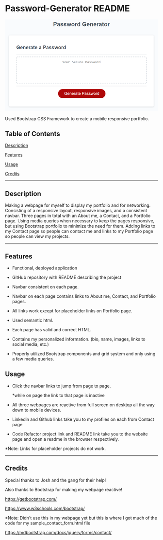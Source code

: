 # Password-Generator README

![Pete Scale Webpage](./assets/password_generator.png)

Used Bootstrap CSS Framework to create a mobile responsive portfolio.

## Table of Contents
[Description](#description)

[Features](#features)

[Usage](#usage)

[Credits](#credits)

---

## Description

Making a webpage for myself to display my portfolio and for networking. Consisting of a responsive layout, responsive images, and a consistent navbar. Three pages in total with an About me, a Contact, and a Portfolio page. Using media queries when necessary to keep the pages responsive, but using Bootstrap portfolio to minimize the need for them. Adding links to my Contact page so people can contact me and links to my Portfolio page so people can view my projects.

---

## Features

* Functional, deployed application

* GitHub repository with README describing the project

* Navbar consistent on each page.

* Navbar on each page contains links to About me, Contact, and Portfolio pages.

* All links work except for placeholder links on Portfolio page.

* Used semantic html.

* Each page has valid and correct HTML.

* Contains my personalized information. (bio, name, images, links to social media, etc.)

* Properly utilized Bootstrap components and grid system and only using a few media queries.

## Usage

* Click the navbar links to jump from page to page.

    *while on page the link to that page is inactive

* All three webpages are reactive from full screen on desktop all the way down to mobile devices.

* Linkedin and Github links take you to my profiles on each from Contact page

* Code Refactor project link and README link take you to the website page and open a readme in the browser respectively.

*Note: Links for placeholder projects do not work.

---

## Credits

Special thanks to Josh and the gang for their help!

Also thanks to Bootstrap for making my webpage reactive!

https://getbootstrap.com/

https://www.w3schools.com/bootstrap/

*Note: Didn't use this in my webpage yet but this is where I got much of the code for my sample_contact_form.html file

https://mdbootstrap.com/docs/jquery/forms/contact/
